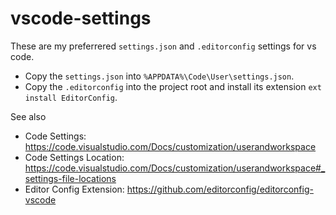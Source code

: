 # vscode-settings 

These are my preferrered `settings.json` and `.editorconfig` settings for vs code.

* Copy the `settings.json` into `%APPDATA%\Code\User\settings.json`.
* Copy the `.editorconfig` into the project root and install its extension `ext install EditorConfig`.

See also 

* Code Settings: https://code.visualstudio.com/Docs/customization/userandworkspace
* Code Settings Location: https://code.visualstudio.com/Docs/customization/userandworkspace#_settings-file-locations
* Editor Config Extension: https://github.com/editorconfig/editorconfig-vscode  

